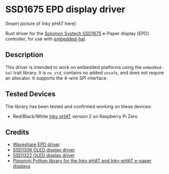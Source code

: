 # SSD1675 EPD display driver

[Insert picture of Inky pHAT here]

Rust driver for the [Solomon Systech SSD1675][SSD1675] e-Paper display (EPD)
controller, for use with [embedded-hal].

## Description

This driver is intended to work on embedded platforms using the `embedded-hal`
trait library. It is `no_std`, contains no added `unsafe`, and does not require
an allocator. It supports the 4-wire SPI interface.

## Tested Devices

The library has been tested and confirmed working on these devices:

* Red/Black/White [Inky pHAT] version 2 on Raspberry Pi Zero

## Credits

* [Waveshare EPD driver](https://github.com/caemor/epd-waveshare)
* [SSD1306 OLED display driver](https://github.com/jamwaffles/ssd1306)
* [SSD1322 OLED display driver](https://github.com/edarc/ssd1322)
* [Pimoroni Python library for the Inky pHAT and Inky wHAT e-paper displays](https://github.com/pimoroni/inky)

[SSD1675]: http://www.solomon-systech.com/en/product/advanced-display/bistable-display-driver-ic/SSD1675/
[embedded-hal]: https://crates.io/crates/embedded-hal
[Inky pHat]: https://shop.pimoroni.com/products/inky-phat
